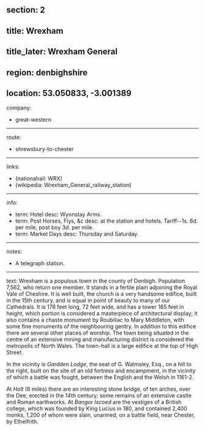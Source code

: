 section: 2
----
title: Wrexham
----
title_later: Wrexham General
----
region: denbighshire
----
location: 53.050833, -3.001389
----
company:
- great-western
----
route:
- shrewsbury-to-chester
----
links:
- (nationalrail: WRX)
- (wikipedia: Wrexham_General_railway_station)
----
info:
- term: Hotel
  desc: Wynnstay Arms.
- term: Post Horses, Flys, &c
  desc: at the station and hotels. Tariff--1s. 6d. per mile, post boy 3d. per mile.
- term: Market Days
  desc: Thursday and Saturday.
----
notes:
- A telegraph station.
----
text: <span class="smcp">Wrexham</span> is a populous town in the county of Denbigh. Population 7,562, who return one member. It stands in a fertile plain adjoining the Royal Vale of Cheshire. It is well built, the church is a very handsome edifice, built in the 15th century, and is equal in point of beauty to many of our Cathedrals. It is 178 feet long, 72 feet wide, and has a tower 185 feet in height, which portion is considered a masterpiece of architectural display; it also contains a chaste monument by Roubiliac to Mary Middleton, with some fine monuments of the neighbouring gentry. In addition to this edifice there are several other places of worship. The town being situated in the centre of an extensive mining and manufacturing district is considered the metropolis of North Wales. The town-hall is a large edifice at the top of High Street.

In the vicinity is *Gardden Lodge*, the seat of G. Walmsley, Esq., on a hill to the right, built on the site of an old fortress and encampment, in the vicinity of which a battle was fought, between the English and the Welsh in 1161-2.

At *Holt* (6 miles) there are an interesting stone bridge, of ten arches, over the Dee, erected in the 14th century; some remains of an extensive castle and Roman earthworks. At *Bangor Iscoed* are the vestiges of a British college, which was founded by King Lucius in 180, and contained 2,400 monks, 1,200 of whom were slain, unarmed, on a battle field, near Chester, by Ethelfrith.
